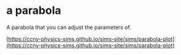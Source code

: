 # a parabola

A parabola that you can adjust the parameters of.

[https://ccny-physics-sims.github.io/sims-site/sims/parabola-plot](https://ccny-physics-sims.github.io/sims-site/sims/parabola-plot)

